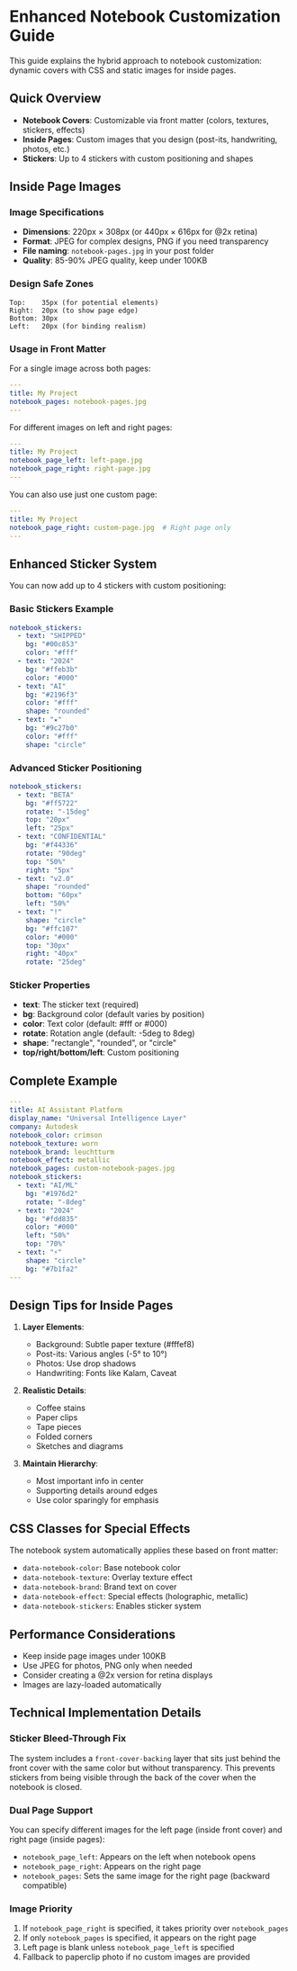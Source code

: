 # Enhanced Notebook Customization Guide

This guide explains the hybrid approach to notebook customization: dynamic covers with CSS and static images for inside pages.

## Quick Overview

- **Notebook Covers**: Customizable via front matter (colors, textures, stickers, effects)
- **Inside Pages**: Custom images that you design (post-its, handwriting, photos, etc.)
- **Stickers**: Up to 4 stickers with custom positioning and shapes

## Inside Page Images

### Image Specifications

- **Dimensions**: 220px × 308px (or 440px × 616px for @2x retina)
- **Format**: JPEG for complex designs, PNG if you need transparency
- **File naming**: `notebook-pages.jpg` in your post folder
- **Quality**: 85-90% JPEG quality, keep under 100KB

### Design Safe Zones

```
Top:    35px (for potential elements)
Right:  20px (to show page edge)
Bottom: 30px 
Left:   20px (for binding realism)
```

### Usage in Front Matter

For a single image across both pages:
```yaml
---
title: My Project
notebook_pages: notebook-pages.jpg
---
```

For different images on left and right pages:
```yaml
---
title: My Project
notebook_page_left: left-page.jpg
notebook_page_right: right-page.jpg
---
```

You can also use just one custom page:
```yaml
---
title: My Project
notebook_page_right: custom-page.jpg  # Right page only
---
```

## Enhanced Sticker System

You can now add up to 4 stickers with custom positioning:

### Basic Stickers Example

```yaml
notebook_stickers:
  - text: "SHIPPED"
    bg: "#00c853"
    color: "#fff"
  - text: "2024"
    bg: "#ffeb3b"
    color: "#000"
  - text: "AI"
    bg: "#2196f3"
    color: "#fff"
    shape: "rounded"
  - text: "★"
    bg: "#9c27b0"
    color: "#fff"
    shape: "circle"
```

### Advanced Sticker Positioning

```yaml
notebook_stickers:
  - text: "BETA"
    bg: "#ff5722"
    rotate: "-15deg"
    top: "20px"
    left: "25px"
  - text: "CONFIDENTIAL"
    bg: "#f44336"
    rotate: "90deg"
    top: "50%"
    right: "5px"
  - text: "v2.0"
    shape: "rounded"
    bottom: "60px"
    left: "50%"
  - text: "!"
    shape: "circle"
    bg: "#ffc107"
    color: "#000"
    top: "30px"
    right: "40px"
    rotate: "25deg"
```

### Sticker Properties

- **text**: The sticker text (required)
- **bg**: Background color (default varies by position)
- **color**: Text color (default: #fff or #000)
- **rotate**: Rotation angle (default: -5deg to 8deg)
- **shape**: "rectangle", "rounded", or "circle"
- **top/right/bottom/left**: Custom positioning

## Complete Example

```yaml
---
title: AI Assistant Platform
display_name: "Universal Intelligence Layer"
company: Autodesk
notebook_color: crimson
notebook_texture: worn
notebook_brand: leuchtturm
notebook_effect: metallic
notebook_pages: custom-notebook-pages.jpg
notebook_stickers:
  - text: "AI/ML"
    bg: "#1976d2"
    rotate: "-8deg"
  - text: "2024"
    bg: "#fdd835"
    color: "#000"
    left: "50%"
    top: "70%"
  - text: "⚡"
    shape: "circle"
    bg: "#7b1fa2"
---
```

## Design Tips for Inside Pages

1. **Layer Elements**: 
   - Background: Subtle paper texture (#fffef8)
   - Post-its: Various angles (-5° to 10°)
   - Photos: Use drop shadows
   - Handwriting: Fonts like Kalam, Caveat

2. **Realistic Details**:
   - Coffee stains
   - Paper clips
   - Tape pieces
   - Folded corners
   - Sketches and diagrams

3. **Maintain Hierarchy**:
   - Most important info in center
   - Supporting details around edges
   - Use color sparingly for emphasis

## CSS Classes for Special Effects

The notebook system automatically applies these based on front matter:

- `data-notebook-color`: Base notebook color
- `data-notebook-texture`: Overlay texture effect
- `data-notebook-brand`: Brand text on cover
- `data-notebook-effect`: Special effects (holographic, metallic)
- `data-notebook-stickers`: Enables sticker system

## Performance Considerations

- Keep inside page images under 100KB
- Use JPEG for photos, PNG only when needed
- Consider creating a @2x version for retina displays
- Images are lazy-loaded automatically

## Technical Implementation Details

### Sticker Bleed-Through Fix
The system includes a `front-cover-backing` layer that sits just behind the front cover with the same color but without transparency. This prevents stickers from being visible through the back of the cover when the notebook is closed.

### Dual Page Support
You can specify different images for the left page (inside front cover) and right page (inside pages):
- `notebook_page_left`: Appears on the left when notebook opens
- `notebook_page_right`: Appears on the right page
- `notebook_pages`: Sets the same image for the right page (backward compatible)

### Image Priority
1. If `notebook_page_right` is specified, it takes priority over `notebook_pages`
2. If only `notebook_pages` is specified, it appears on the right page
3. Left page is blank unless `notebook_page_left` is specified
4. Fallback to paperclip photo if no custom images are provided